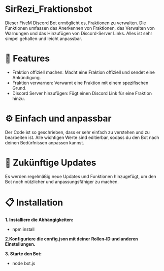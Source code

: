 # SirRezi_Fraktionsbot
Dieser FiveM Discord Bot ermöglicht es, Fraktionen zu verwalten. Die Funktionen umfassen das Anerkennen von Fraktionen, das Verwalten von Warnungen und das Hinzufügen von Discord-Server Links. Alles ist sehr simpel gehalten und leicht anpassbar.

# 🚀 Features
- Fraktion offiziell machen: Macht eine Fraktion offiziell und sendet eine Ankündigung.
- Fraktion verwarnen: Verwarnt eine Fraktion mit einem spezifischen Grund.
- Discord Server hinzufügen: Fügt einen Discord Link für eine Fraktion hinzu.

# ⚙️ Einfach und anpassbar
Der Code ist so geschrieben, dass er sehr einfach zu verstehen und zu bearbeiten ist. Alle wichtigen Werte sind editierbar, sodass du den Bot nach deinen Bedürfnissen anpassen kannst.

# 🔮 Zukünftige Updates
Es werden regelmäßig neue Updates und Funktionen hinzugefügt, um den Bot noch nützlicher und anpassungsfähiger zu machen.

# 📋 Installation
**1. Installiere die Abhängigkeiten:**
- npm install

**2.Konfiguriere die config.json mit deiner Rollen-ID und anderen Einstellungen.**

**3. Starte den Bot:**
- node bot.js

